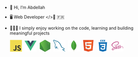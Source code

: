 
+ 👋 Hi, I’m Abdellah
+ 🖥️ Web Developer </>📍 🇫🇷
+ 🧑🏻‍💻 I simply enjoy working on the code, learning and building meaningful projects

  <div>
   <img src="https://github.com/devicons/devicon/blob/master/icons/javascript/javascript-original.svg" title="JavaScript" alt="JavaScript" width="40" height="40"/>&nbsp;
   <img src="https://github.com/devicons/devicon/blob/master/icons/vuejs/vuejs-original.svg" title="Vuejs" alt="Vuejs" width="40" height="40"/>&nbsp;
   <img src="https://github.com/devicons/devicon/blob/master/icons/nodejs/nodejs-original.svg" title="NodeJS" alt="NodeJS" width="40" height="40"/>&nbsp;
   <img src="https://github.com/devicons/devicon/blob/master/icons/mysql/mysql-original.svg" title="MySQL"  alt="MySQL" width="40" height="40"/>&nbsp;
   <img src="https://github.com/devicons/devicon/blob/master/icons/mongodb/mongodb-original.svg" title="MongoDB"  alt="MongoDB" width="40" height="40"/>&nbsp;
   <img src="https://github.com/devicons/devicon/blob/master/icons/html5/html5-original.svg" title="HTML5" alt="HTML" width="40" height="40"/>&nbsp;
   <img src="https://github.com/devicons/devicon/blob/master/icons/css3/css3-plain-wordmark.svg"  title="CSS3" alt="CSS" width="40" height="40"/>&nbsp;
   <img src="https://github.com/devicons/devicon/blob/master/icons/sass/sass-original.svg" title="Sass" alt="Sass" width="40" height="40"/>&nbsp;  
 </div>

